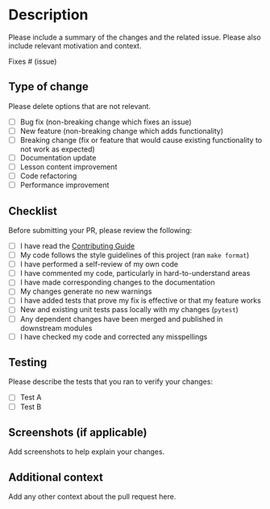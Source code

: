 # Description

Please include a summary of the changes and the related issue. Please also include relevant motivation and context.

Fixes # (issue)

## Type of change

Please delete options that are not relevant.

- [ ] Bug fix (non-breaking change which fixes an issue)
- [ ] New feature (non-breaking change which adds functionality)
- [ ] Breaking change (fix or feature that would cause existing functionality to not work as expected)
- [ ] Documentation update
- [ ] Lesson content improvement
- [ ] Code refactoring
- [ ] Performance improvement

## Checklist

Before submitting your PR, please review the following:

- [ ] I have read the [Contributing Guide](../docs/contributing.md)
- [ ] My code follows the style guidelines of this project (ran `make format`)
- [ ] I have performed a self-review of my own code
- [ ] I have commented my code, particularly in hard-to-understand areas
- [ ] I have made corresponding changes to the documentation
- [ ] My changes generate no new warnings
- [ ] I have added tests that prove my fix is effective or that my feature works
- [ ] New and existing unit tests pass locally with my changes (`pytest`)
- [ ] Any dependent changes have been merged and published in downstream modules
- [ ] I have checked my code and corrected any misspellings

## Testing

Please describe the tests that you ran to verify your changes:

- [ ] Test A
- [ ] Test B

## Screenshots (if applicable)

Add screenshots to help explain your changes.

## Additional context

Add any other context about the pull request here.
